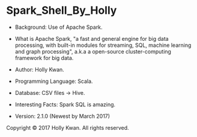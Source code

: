 # Spark_Shell_By_Holly

* Background: Use of Apache Spark.
* What is Apache Spark, "a fast and general engine for big data processing, with built-in modules for streaming, SQL, machine learning and graph processing", a.k.a a open-source cluster-computing framework for big data. 

* Author: Holly Kwan.
* Programming Language: Scala.
* Database: CSV files -> Hive.
* Interesting Facts: Spark SQL is amazing.
* Version: 2.1.0 (Newest by March 2017)

Copyright © 2017 Holly Kwan. All rights reserved.
